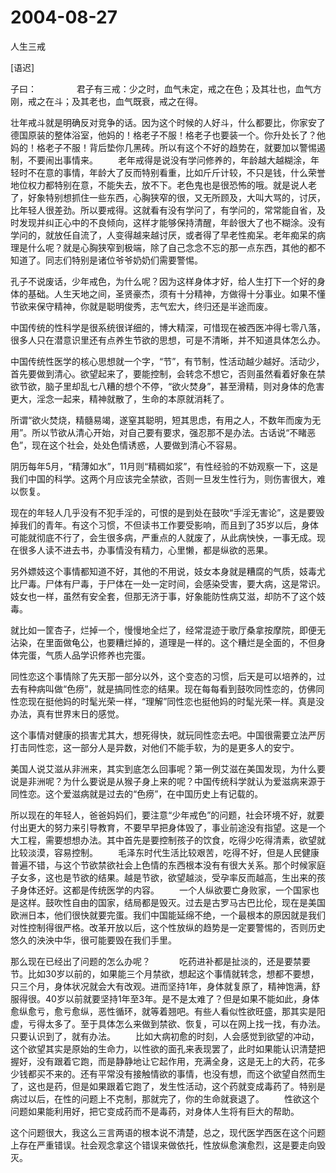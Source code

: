 # 2004-08-27

人生三戒

[语迟]

子曰：  　　  　　君子有三戒：少之时，血气未定，戒之在色；及其壮也，血气方刚，戒之在斗；及其老也，血气既衰，戒之在得。 

壮年戒斗就是明确反对竞争的话。因为这个时候的人好斗，什么都要比，你家安了德国原装的整体浴室，他妈的！格老子不服！格老子也要装一个。你升处长了？他妈的！格老子不服！背后垫你几黑砖。所以有这个不好的趋势在，就要加以警惕遏制，不要闹出事情来。  　　老年戒得是说没有学问修养的，年龄越大越糊涂，年轻时不在意的事情，年龄大了反而特别看重，比如斤斤计较，不只是钱，什么荣誉地位权力都特别在意，不能失去，放不下。老色鬼也是很恐怖的哦。就是说人老了，好象特别想抓住一些东西，心胸狭窄的很，又无所顾及，大叫大骂的，讨厌，比年轻人很差劲。所以要戒得。这就看有没有学问了，有学问的，常常能自省，及时发现并纠正心中的不良倾向，这样才能够保持清醒，年龄很大了也不糊涂。没有学问的，就放任自流了，人变得越来越讨厌，或者得了早老性痴呆。老年痴呆的病理是什么呢？就是心胸狭窄到极端，除了自己念念不忘的那一点东西，其他的都不知道了。同志们特别是诸位爷爷奶奶们需要警惕。 

孔子不说废话，少年戒色，为什么呢？因为这样身体才好，给人生打下一个好的身体的基础。人生天地之间，圣贤豪杰，须有十分精神，方做得十分事业。如果不懂节欲来保守精神，你就是聪明俊秀，志气宏大，终归还是半途而废。

中国传统的性科学是很系统很详细的，博大精深，可惜现在被西医冲得七零八落，很多人只在潜意识里还有点养生节欲的思想，可是不清晰，并不知道具体怎么办。

中国传统性医学的核心思想就一个字，“节”，有节制，性活动越少越好。活动少，首先要做到清心。欲望起来了，要能控制，会转念不想它，否则虽然看着好象在禁欲节欲，脑子里却乱七八糟的想个不停，“欲火焚身”，甚至滑精，则对身体的危害更大，淫念一起来，精神就散了，生命的本原就消耗了。

所谓“欲火焚烧，精髓易竭，遂窒其聪明，短其思虑，有用之人，不数年而废为无用”。所以节欲从清心开始，对自己要有要求，强忍那不是办法。古话说“不睹恶色”，现在这个社会，处处色情诱惑，人要做到清心不容易。

阴历每年5月，“精薄如水”，11月则“精稠如浆”，有性经验的不妨观察一下，这是我们中国的科学。这两个月应该完全禁欲，否则一旦发生性行为，则伤害很大，难以恢复。

现在的年轻人几乎没有不犯手淫的，可恨的是到处在鼓吹“手淫无害论”，这是要毁掉我们的青年。有这个习惯，不但读书工作要受影响，而且到了35岁以后，身体可能就彻底不行了，会生很多病，严重点的人就废了，从此病怏怏，一事无成。现在很多人读不进去书，办事情没有精力，心里懒，都是纵欲的恶果。

另外嫖妓这个事情都知道不好，其他的不用说，妓女本身就是糟腐的气质，妓毒尤比尸毒。尸体有尸毒，于尸体在一处一定时间，会感染受害，要大病，这是常识。妓女也一样，虽然有安全套，但那无济于事，好象能防性病艾滋，却防不了这个妓毒。

就比如一筐杏子，烂掉一个，慢慢地全烂了，经常混迹于歌厅桑拿按摩院，即便无沾染，在里面做龟公，也要糟烂掉的，道理是一样的。这个糟烂是全面的，不但身体完蛋，气质人品学识修养也完蛋。

同性恋这个事情除了先天那一部分以外，这个变态的习惯，后天是可以培养的，过去有种病叫做“色痨”，就是搞同性恋的结果。现在每每看到鼓吹同性恋的，仿佛同性恋现在挺他妈的时髦光荣一样，“理解”同性恋也挺他妈的时髦光荣一样。真是没办法，真有世界末日的感觉。

这个事情对健康的损害尤其大，想死得快，就玩同性恋去吧。中国很需要立法严厉打击同性恋，这一部分人是异数，对他们不能手软，为的是更多人的安宁。

美国人说艾滋从非洲来，其实到底怎么回事呢？第一例艾滋在美国发现，为什么要说是非洲呢？为什么要说是从猴子身上来的呢？中国传统科学就认为爱滋病来源于同性恋。这个爱滋病就是过去的“色痨”，在中国历史上有记载的。

所以现在的年轻人，爸爸妈妈们，要注意“少年戒色”的问题，社会环境不好，就要付出更大的努力来引导教育，不要早早把身体毁了，事业前途没有指望。这是一个大工程，需要想想办法。其中首先是要控制孩子的饮食，吃得少吃得清素，欲望就比较淡漠，容易控制。  　　毛泽东时代生活比较艰苦，吃得不好，但是人民健康普遍不错，与这个节欲禁欲社会上色情的东西根本没有有很大关系。那个时候家庭子女多，这也是节欲的结果。越是节欲，欲望越淡，受孕率反而越高，生出来的孩子身体还好。这都是传统医学的内容。  　　一个人纵欲要亡身败家，一个国家也是这样。鼓吹性自由的国家，结局都是毁灭。过去是古罗马古巴比伦，现在是美国欧洲日本，他们很快就要完蛋。我们中国能延绵不绝，一个最根本的原因就是我们对性控制得很严格。改革开放以后，这个性放纵的趋势是一定要警惕的，否则历史悠久的泱泱中华，很可能要毁在我们手里。 

那么现在已经出了问题的怎么办呢？　  　　吃药进补都是扯淡的，还是要禁要节。比如30岁以前的，如果能三个月禁欲，想起这个事情就转念，想都不要想，只三个月，身体状况就会大有改观。进而坚持1年，身体就复原了，精神饱满，舒服得很。40岁以前就要坚持1年至3年。是不是太难了？但是如果不能如此，身体愈纵愈亏，愈亏愈纵，恶性循环，就等着翘吧。有些人看似性欲旺盛，那其实是阳虚，亏得太多了。至于具体怎么来做到禁欲、恢复，可以在网上找一找，有办法。只要认识到了，就有办法。  　　比如大病初愈的时刻，人会感觉到欲望的冲动，这个欲望其实是原始的生命力，以性欲的面孔来表现罢了，此时如果能认识清楚把握好，没有跟着它跑，而是静静地让它起作用，充满全身，这是无上的大药，花多少钱都买不来的。还有平常没有接触情欲的事情，也没有想，而这个欲望自然而生了，这也是药，但是如果跟着它跑了，发生性活动，这个药就变成毒药了。特别是病过以后，在性的问题上不克制，那就完了，你的生命就衰退了。  　　性欲这个问题如果能利用好，把它变成药而不是毒药，对身体人生将有巨大的帮助。 

这个问题很大，我这么三言两语的根本说不清楚，总之，现代医学西医在这个问题上存在严重错误。社会观念拿这个错误来做依托，性放纵愈演愈烈，这是要走向毁灭。
